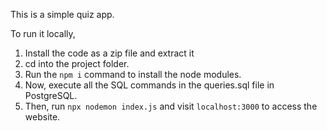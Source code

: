 This is a simple quiz app.

To run it locally,

1. Install the code as a zip file and extract it
2. cd into the project folder.
3. Run the ```npm i``` command to install the node modules.
4. Now, execute all the SQL commands in the queries.sql file in PostgreSQL.
5. Then, run ```npx nodemon index.js``` and visit ```localhost:3000``` to access the website.

